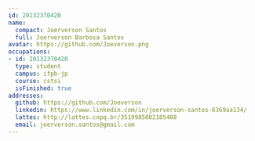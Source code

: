 ```yaml
---
id: 20132370420
name:
  compact: Joerverson Santos
  full: Joerverson Barbosa Santos
avatar: https://github.com/Joeverson.png
occupations:
- id: 20132370420
  type: student
  campus: ifpb-jp
  course: cstsi
  isFinished: true
addresses:
  github: https://github.com/Joeverson
  linkedin: https://www.linkedin.com/in/joerverson-santos-6369aa134/
  lattes: http://lattes.cnpq.br/3519985082185408
  email: joerverson.santos@gmail.com
---
```

